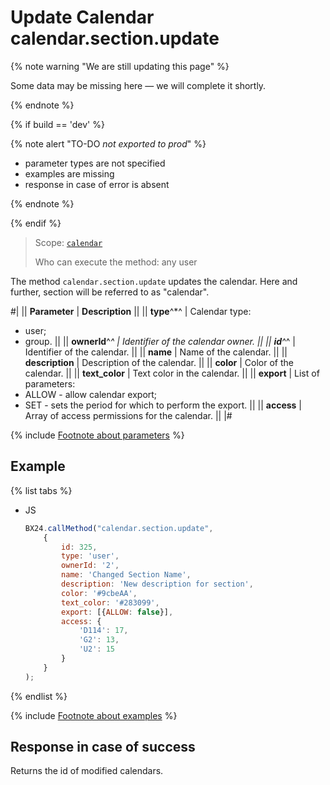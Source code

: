 # Update Calendar calendar.section.update

{% note warning "We are still updating this page" %}

Some data may be missing here — we will complete it shortly.

{% endnote %}

{% if build == 'dev' %}

{% note alert "TO-DO _not exported to prod_" %}

- parameter types are not specified
- examples are missing
- response in case of error is absent

{% endnote %}

{% endif %}

> Scope: [`calendar`](../scopes/permissions.md)
>
> Who can execute the method: any user

The method `calendar.section.update` updates the calendar. Here and further, section will be referred to as "calendar".

#|
|| **Parameter** | **Description** ||
|| **type**^*^ | Calendar type: 
- user; 
- group. ||
|| **ownerId**^*^ | Identifier of the calendar owner. ||
|| **id**^*^ | Identifier of the calendar. ||
|| **name** | Name of the calendar. ||
|| **description** | Description of the calendar. ||
|| **color** | Color of the calendar. ||
|| **text_color** | Text color in the calendar. ||
|| **export** | List of parameters: 
- ALLOW - allow calendar export; 
- SET - sets the period for which to perform the export. ||
|| **access** | Array of access permissions for the calendar. ||
|#

{% include [Footnote about parameters](../../_includes/required.md) %}

## Example

{% list tabs %}

- JS

    ```js
    BX24.callMethod("calendar.section.update",
        {
            id: 325,
            type: 'user',
            ownerId: '2',
            name: 'Changed Section Name',
            description: 'New description for section',
            color: '#9cbeAA',
            text_color: '#283099',
            export: [{ALLOW: false}],
            access: {
                'D114': 17,
                'G2': 13,
                'U2': 15
            }
        }
    );
    ```

{% endlist %}

{% include [Footnote about examples](../../_includes/examples.md) %}

## Response in case of success

Returns the id of modified calendars.